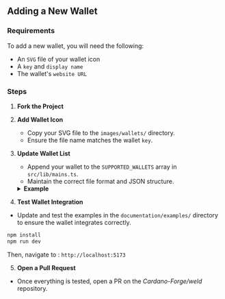 ## Adding a New Wallet

### Requirements

To add a new wallet, you will need the following:

- An `SVG` file of your wallet icon
- A `key` and `display name`
- The wallet's `website URL`

### Steps

1. **Fork the Project**

2. **Add Wallet Icon**

   - Copy your SVG file to the `images/wallets/` directory.
   - Ensure the file name matches the wallet `key`.

3. **Update Wallet List**

   - Append your wallet to the `SUPPORTED_WALLETS` array in `src/lib/mains.ts`.
   - Maintain the correct file format and JSON structure.

   <details>
   <summary><b>Example</b></summary>

   ```typescript
   // ...
   export const SUPPORTED_WALLETS = [
     // ...
     {
       supported: true,
       key: "my_custom_wallet",
       displayName: "My Custom Wallet",
       icon: "https://raw.githubusercontent.com/cardano-forge/weld/main/images/wallets/my_custom_wallet.svg",
       website: "https://ada-anvil.io/",
     },
   ] as const satisfies AbstractWalletInfo[];
   // ...
   ```

   </details>

4. **Test Wallet Integration**

- Update and test the examples in the `documentation/examples/` directory to ensure the wallet integrates correctly.

```bash
npm install
npm run dev
```

Then, navigate to : `http://localhost:5173`

5. **Open a Pull Request**

- Once everything is tested, open a PR on the _Cardano-Forge/weld_ repository.
